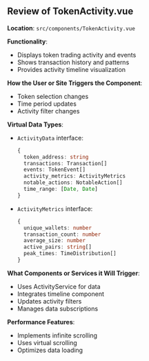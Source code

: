 ## Review of TokenActivity.vue

**Location**: `src/components/TokenActivity.vue`

**Functionality**:
- Displays token trading activity and events
- Shows transaction history and patterns
- Provides activity timeline visualization

**How the User or Site Triggers the Component**:
- Token selection changes
- Time period updates
- Activity filter changes

**Virtual Data Types**:
- `ActivityData` interface:
  ```typescript
  {
    token_address: string
    transactions: Transaction[]
    events: TokenEvent[]
    activity_metrics: ActivityMetrics
    notable_actions: NotableAction[]
    time_range: [Date, Date]
  }
  ```
- `ActivityMetrics` interface:
  ```typescript
  {
    unique_wallets: number
    transaction_count: number
    average_size: number
    active_pairs: string[]
    peak_times: TimeDistribution[]
  }
  ```

**What Components or Services it Will Trigger**:
- Uses ActivityService for data
- Integrates timeline component
- Updates activity filters
- Manages data subscriptions

**Performance Features**:
- Implements infinite scrolling
- Uses virtual scrolling
- Optimizes data loading
